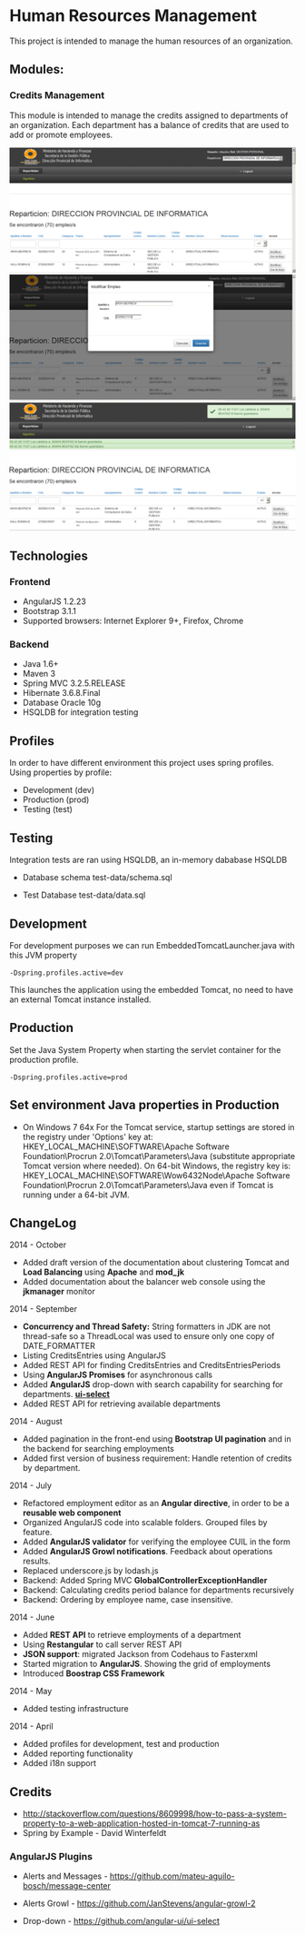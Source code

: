 
# Human Resources Management

This project is intended to manage the human resources of an organization.

## Modules:
### Credits Management

This module is intended to manage the credits assigned to departments of an organization. 
Each department has a balance of credits that are used to add or promote employees.

![](./documentation/doc01.png)
![](./documentation/doc02.png)
![](./documentation/doc03.png)

## Technologies
### Frontend

- AngularJS 1.2.23 
- Bootstrap 3.1.1
- Supported browsers: Internet Explorer 9+, Firefox, Chrome

### Backend
- Java 1.6+
- Maven 3 
- Spring MVC 3.2.5.RELEASE 
- Hibernate 3.6.8.Final 
- Database Oracle 10g 
- HSQLDB for integration testing

## Profiles

In order to have different environment this project uses spring profiles. Using properties by profile: 

 - Development (dev)
 - Production (prod)
 - Testing (test)

## Testing


Integration tests are ran using HSQLDB, an in-memory dababase HSQLDB

 - Database schema
test-data/schema.sql

 - Test Database
test-data/data.sql

## Development

For development purposes we can run EmbeddedTomcatLauncher.java with this JVM property

```
-Dspring.profiles.active=dev
```
This launches the application using the embedded Tomcat, no need to have an external Tomcat instance installed.


## Production

Set the Java System Property when starting the servlet container for the production profile.


```
-Dspring.profiles.active=prod
```

## Set environment Java properties in Production
 - On Windows 7 64x
For the Tomcat service, startup settings are stored in the registry under 'Options' key at:
HKEY_LOCAL_MACHINE\SOFTWARE\Apache Software Foundation\Procrun 2.0\Tomcat<X>\Parameters\Java
(substitute appropriate Tomcat version where needed).
On 64-bit Windows, the registry key is:
HKEY_LOCAL_MACHINE\SOFTWARE\Wow6432Node\Apache Software Foundation\Procrun 2.0\Tomcat<X>\Parameters\Java
even if Tomcat is running under a 64-bit JVM.


## ChangeLog

2014 - October

 - Added draft version of the documentation about clustering Tomcat and **Load Balancing** using **Apache** and **mod_jk**
 - Added documentation about the balancer web console using the **jkmanager** monitor

 
2014 - September

 - **Concurrency and Thread Safety:** String formatters in JDK are not thread-safe so 
a ThreadLocal was used to ensure only one copy of DATE_FORMATTER
 - Listing CreditsEntries using AngularJS
 - Added REST API for finding CreditsEntries and CreditsEntriesPeriods
 - Using **AngularJS Promises** for asynchronous calls
 - Added **AngularJS** drop-down with search capability for searching for departments.  [**ui-select**](https://github.com/angular-ui/ui-select)
 - Added REST API for retrieving available departments

2014 - August
 
 - Added pagination in the front-end using **Bootstrap UI pagination** and in the backend for searching employments
 - Added first version of business requirement: Handle retention of credits by department.

2014 - July
 
 - Refactored employment editor as an **Angular directive**, in order to be a **reusable web component**
 - Organized AngularJS code into scalable folders. Grouped files by feature.
 - Added **AngularJS validator** for verifying the employee CUIL in the form
 - Added **AngularJS Growl notifications**. Feedback about operations results.
 - Replaced underscore.js by lodash.js
 - Backend: Added Spring MVC **GlobalControllerExceptionHandler**
 - Backend: Calculating credits period balance for departments recursively
 - Backend: Ordering by employee name, case insensitive.

2014 - June

 - Added **REST API** to retrieve employments of a department
 - Using **Restangular** to call server REST API 
 - **JSON support**: migrated Jackson from Codehaus to Fasterxml
 - Started migration to **AngularJS**. Showing the grid of employments
 - Introduced **Boostrap CSS Framework**
 
2014 - May

 - Added testing infrastructure

2014 - April

 - Added profiles for development, test and production
 - Added reporting functionality
 - Added i18n support



## Credits

- http://stackoverflow.com/questions/8609998/how-to-pass-a-system-property-to-a-web-application-hosted-in-tomcat-7-running-as
- Spring by Example - David Winterfeldt

### AngularJS Plugins

- Alerts and Messages - 
https://github.com/mateu-aguilo-bosch/message-center

- Alerts Growl - https://github.com/JanStevens/angular-growl-2

- Drop-down - https://github.com/angular-ui/ui-select